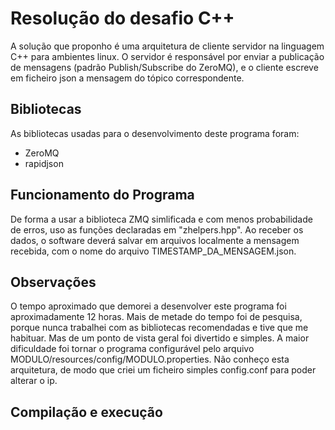 # Resolução do desafio C++
A solução que proponho é uma arquitetura de cliente servidor na linguagem C++ para ambientes linux.
O servidor é responsável por enviar a publicação de mensagens (padrão Publish/Subscribe do ZeroMQ), e o cliente escreve em ficheiro json a mensagem do tópico correspondente.

## Bibliotecas
As bibliotecas usadas para o desenvolvimento deste programa foram:
- ZeroMQ
- rapidjson

## Funcionamento do Programa
De forma a usar a biblioteca ZMQ simlificada e com menos probabilidade de erros, uso as funções declaradas em "zhelpers.hpp".
Ao receber os dados, o software deverá salvar em arquivos localmente
a mensagem recebida, com o nome do arquivo TIMESTAMP_DA_MENSAGEM.json.

## Observações
O tempo aproximado que demorei a desenvolver este programa foi aproximadamente 12 horas.
Mais de metade do tempo foi de pesquisa, porque nunca trabalhei com as bibliotecas recomendadas e tive que me habituar. Mas de um ponto de vista geral foi divertido e simples.
A maior dificuldade foi tornar o programa configurável pelo arquivo MODULO/resources/config/MODULO.properties. Não conheço esta arquitetura, de modo que criei um ficheiro simples config.conf para poder alterar o ip.

## Compilação e execução
